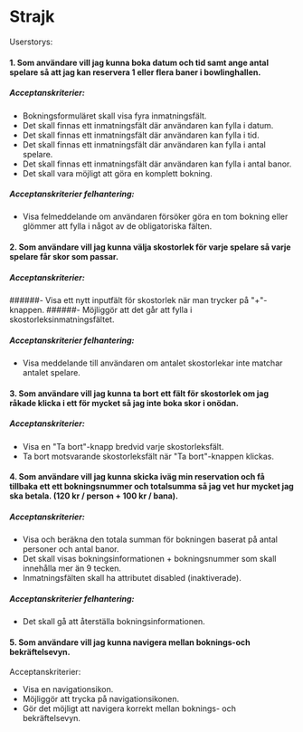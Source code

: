 # Strajk

Userstorys:

#### 1. Som användare vill jag kunna boka datum och tid samt ange antal spelare så att jag kan reservera 1 eller flera baner i bowlinghallen.
##### Acceptanskriterier:
- Bokningsformuläret skall visa fyra inmatningsfält.
- Det skall finnas ett inmatningsfält där användaren kan fylla i datum.
- Det skall finnas ett inmatningsfält där användaren kan fylla i tid.
- Det skall finnas ett inmatningsfält där användaren kan fylla i antal spelare.
- Det skall finnas ett inmatningsfält där användaren kan fylla i antal banor.
- Det skall vara möjligt att göra en komplett bokning.

##### Acceptanskriterier felhantering:
- Visa felmeddelande om användaren försöker göra en tom bokning eller glömmer att fylla i något av de obligatoriska fälten.

#### 2. Som användare vill jag kunna välja skostorlek för varje spelare så varje spelare får skor som passar.
##### Acceptanskriterier:
######- Visa ett nytt inputfält för skostorlek när man trycker på "+"-knappen.
######- Möjliggör att det går att fylla i skostorleksinmatningsfältet.

##### Acceptanskriterier felhantering:
- Visa meddelande till användaren om antalet skostorlekar inte matchar antalet spelare.

#### 3. Som användare vill jag kunna ta bort ett fält för skostorlek om jag råkade klicka i ett för mycket så jag inte boka skor i onödan.

##### Acceptanskriterier:
- Visa en "Ta bort"-knapp bredvid varje skostorleksfält.
- Ta bort motsvarande skostorleksfält när "Ta bort"-knappen klickas.

#### 4. Som användare vill jag kunna skicka iväg min reservation och få tillbaka ett ett bokningsnummer och totalsumma så jag vet hur mycket jag ska betala. (120 kr / person + 100 kr / bana).

##### Acceptanskriterier: 
- Visa och beräkna den totala summan för bokningen baserat på antal personer och antal banor.
- Det skall visas bokningsinformationen + bokningsnummer som skall innehålla mer än 9 tecken.
- Inmatningsfälten skall ha attributet disabled (inaktiverade).

##### Acceptanskriterier felhantering:
- Det skall gå att återställa bokningsinformationen.

#### 5. Som användare vill jag kunna navigera mellan boknings-och bekräftelsevyn.
Acceptanskriterier:
- Visa en navigationsikon.
- Möjliggör att trycka på navigationsikonen.
- Gör det möjligt att navigera korrekt mellan boknings- och bekräftelsevyn.

